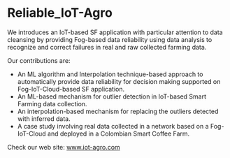 # Reliable_IoT-Agro
We introduces an IoT-based SF application with particular attention to data cleansing by providing Fog-based data reliability using data analysis to recognize and correct failures in real and raw collected farming data.

Our contributions are:
- An ML algorithm and Interpolation technique-based approach to automatically provide data reliability for decision making supported on Fog-IoT-Cloud-based SF application.
- An ML-based mechanism for outlier detection in IoT-based Smart Farming data collection.
- An interpolation-based mechanism for replacing the outliers detected with inferred data.
- A case study involving real data collected in a network based on a Fog-IoT-Cloud and deployed in a Colombian Smart Coffee Farm.


Check our web site: www.iot-agro.com

